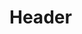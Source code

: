 <!-- TITLE: Machine Components -->
<!-- SUBTITLE: Introductions to various commonly used machine components (ex: bearings, shafts, etc.) -->

# Header